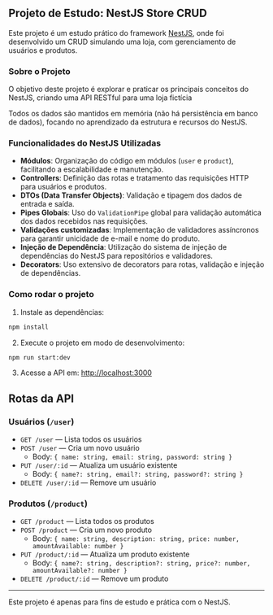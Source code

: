 
## Projeto de Estudo: NestJS Store CRUD

Este projeto é um estudo prático do framework [NestJS](https://nestjs.com/), onde foi desenvolvido um CRUD simulando uma loja, com gerenciamento de usuários e produtos.

### Sobre o Projeto

O objetivo deste projeto é explorar e praticar os principais conceitos do NestJS, criando uma API RESTful para uma loja fictícia

Todos os dados são mantidos em memória (não há persistência em banco de dados), focando no aprendizado da estrutura e recursos do NestJS.

### Funcionalidades do NestJS Utilizadas

- **Módulos**: Organização do código em módulos (`user` e `product`), facilitando a escalabilidade e manutenção.
- **Controllers**: Definição das rotas e tratamento das requisições HTTP para usuários e produtos.
- **DTOs (Data Transfer Objects)**: Validação e tipagem dos dados de entrada e saída.
- **Pipes Globais**: Uso do `ValidationPipe` global para validação automática dos dados recebidos nas requisições.
- **Validações customizadas**: Implementação de validadores assíncronos para garantir unicidade de e-mail e nome do produto.
- **Injeção de Dependência**: Utilização do sistema de injeção de dependências do NestJS para repositórios e validadores.
- **Decorators**: Uso extensivo de decorators para rotas, validação e injeção de dependências.

### Como rodar o projeto

1. Instale as dependências:

```bash
npm install
```

2. Execute o projeto em modo de desenvolvimento:

```bash
npm run start:dev
```

3. Acesse a API em: [http://localhost:3000](http://localhost:3000)

## Rotas da API

### Usuários (`/user`)

- `GET /user` — Lista todos os usuários
- `POST /user` — Cria um novo usuário
  - Body: `{ name: string, email: string, password: string }`
- `PUT /user/:id` — Atualiza um usuário existente
  - Body: `{ name?: string, email?: string, password?: string }`
- `DELETE /user/:id` — Remove um usuário

### Produtos (`/product`)

- `GET /product` — Lista todos os produtos
- `POST /product` — Cria um novo produto
  - Body: `{ name: string, description: string, price: number, amountAvailable: number }`
- `PUT /product/:id` — Atualiza um produto existente
  - Body: `{ name?: string, description?: string, price?: number, amountAvailable?: number }`
- `DELETE /product/:id` — Remove um produto

---

Este projeto é apenas para fins de estudo e prática com o NestJS.



